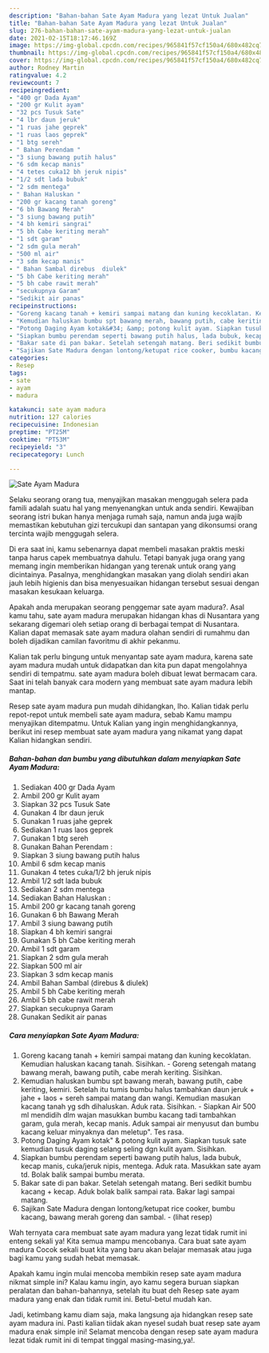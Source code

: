 ```yaml
---
description: "Bahan-bahan Sate Ayam Madura yang lezat Untuk Jualan"
title: "Bahan-bahan Sate Ayam Madura yang lezat Untuk Jualan"
slug: 276-bahan-bahan-sate-ayam-madura-yang-lezat-untuk-jualan
date: 2021-02-15T18:17:46.169Z
image: https://img-global.cpcdn.com/recipes/965841f57cf150a4/680x482cq70/sate-ayam-madura-foto-resep-utama.jpg
thumbnail: https://img-global.cpcdn.com/recipes/965841f57cf150a4/680x482cq70/sate-ayam-madura-foto-resep-utama.jpg
cover: https://img-global.cpcdn.com/recipes/965841f57cf150a4/680x482cq70/sate-ayam-madura-foto-resep-utama.jpg
author: Rodney Martin
ratingvalue: 4.2
reviewcount: 7
recipeingredient:
- "400 gr Dada Ayam"
- "200 gr Kulit ayam"
- "32 pcs Tusuk Sate"
- "4 lbr daun jeruk"
- "1 ruas jahe geprek"
- "1 ruas laos geprek"
- "1 btg sereh"
- " Bahan Perendam "
- "3 siung bawang putih halus"
- "6 sdm kecap manis"
- "4 tetes cuka12 bh jeruk nipis"
- "1/2 sdt lada bubuk"
- "2 sdm mentega"
- " Bahan Haluskan "
- "200 gr kacang tanah goreng"
- "6 bh Bawang Merah"
- "3 siung bawang putih"
- "4 bh kemiri sangrai"
- "5 bh Cabe keriting merah"
- "1 sdt garam"
- "2 sdm gula merah"
- "500 ml air"
- "3 sdm kecap manis"
- " Bahan Sambal direbus  diulek"
- "5 bh Cabe keriting merah"
- "5 bh cabe rawit merah"
- "secukupnya Garam"
- "Sedikit air panas"
recipeinstructions:
- "Goreng kacang tanah + kemiri sampai matang dan kuning kecoklatan. Kemudian haluskan kacang tanah. Sisihkan.  Goreng setengah matang bawang merah, bawang putih, cabe merah keriting. Sisihkan."
- "Kemudian haluskan bumbu spt bawang merah, bawang putih, cabe keriting, kemiri. Setelah itu tumis bumbu halus tambahkan daun jeruk + jahe + laos + sereh sampai matang dan wangi. Kemudian masukan kacang tanah yg sdh dihaluskan. Aduk rata. Sisihkan.  Siapkan Air 500 ml mendidih dlm wajan masukkan bumbu kacang tadi tambahkan garam, gula merah, kecap manis. Aduk sampai air menyusut dan bumbu kacang keluar minyaknya dan meletup&#34;. Tes rasa."
- "Potong Daging Ayam kotak&#34; &amp; potong kulit ayam. Siapkan tusuk sate kemudian tusuk daging selang seling dgn kulit ayam. Sisihkan."
- "Siapkan bumbu perendam seperti bawang putih halus, lada bubuk, kecap manis, cuka/jeruk nipis, mentega. Aduk rata. Masukkan sate ayam td. Bolak balik sampai bumbu merata."
- "Bakar sate di pan bakar. Setelah setengah matang. Beri sedikit bumbu kacang + kecap. Aduk bolak balik sampai rata. Bakar lagi sampai matang."
- "Sajikan Sate Madura dengan lontong/ketupat rice cooker, bumbu kacang, bawang merah goreng dan sambal.           (lihat resep)"
categories:
- Resep
tags:
- sate
- ayam
- madura

katakunci: sate ayam madura 
nutrition: 127 calories
recipecuisine: Indonesian
preptime: "PT25M"
cooktime: "PT53M"
recipeyield: "3"
recipecategory: Lunch

---
```



![Sate Ayam Madura](https://img-global.cpcdn.com/recipes/965841f57cf150a4/680x482cq70/sate-ayam-madura-foto-resep-utama.jpg)

Selaku seorang orang tua, menyajikan masakan menggugah selera pada famili adalah suatu hal yang menyenangkan untuk anda sendiri. Kewajiban seorang istri bukan hanya menjaga rumah saja, namun anda juga wajib memastikan kebutuhan gizi tercukupi dan santapan yang dikonsumsi orang tercinta wajib menggugah selera.

Di era  saat ini, kamu sebenarnya dapat membeli masakan praktis meski tanpa harus capek membuatnya dahulu. Tetapi banyak juga orang yang memang ingin memberikan hidangan yang terenak untuk orang yang dicintainya. Pasalnya, menghidangkan masakan yang diolah sendiri akan jauh lebih higienis dan bisa menyesuaikan hidangan tersebut sesuai dengan masakan kesukaan keluarga. 



Apakah anda merupakan seorang penggemar sate ayam madura?. Asal kamu tahu, sate ayam madura merupakan hidangan khas di Nusantara yang sekarang digemari oleh setiap orang di berbagai tempat di Nusantara. Kalian dapat memasak sate ayam madura olahan sendiri di rumahmu dan boleh dijadikan camilan favoritmu di akhir pekanmu.

Kalian tak perlu bingung untuk menyantap sate ayam madura, karena sate ayam madura mudah untuk didapatkan dan kita pun dapat mengolahnya sendiri di tempatmu. sate ayam madura boleh dibuat lewat bermacam cara. Saat ini telah banyak cara modern yang membuat sate ayam madura lebih mantap.

Resep sate ayam madura pun mudah dihidangkan, lho. Kalian tidak perlu repot-repot untuk membeli sate ayam madura, sebab Kamu mampu menyajikan ditempatmu. Untuk Kalian yang ingin menghidangkannya, berikut ini resep membuat sate ayam madura yang nikamat yang dapat Kalian hidangkan sendiri.

<!--inarticleads1-->

##### Bahan-bahan dan bumbu yang dibutuhkan dalam menyiapkan Sate Ayam Madura:

1. Sediakan 400 gr Dada Ayam
1. Ambil 200 gr Kulit ayam
1. Siapkan 32 pcs Tusuk Sate
1. Gunakan 4 lbr daun jeruk
1. Gunakan 1 ruas jahe geprek
1. Sediakan 1 ruas laos geprek
1. Gunakan 1 btg sereh
1. Gunakan  Bahan Perendam :
1. Siapkan 3 siung bawang putih halus
1. Ambil 6 sdm kecap manis
1. Gunakan 4 tetes cuka/1/2 bh jeruk nipis
1. Ambil 1/2 sdt lada bubuk
1. Sediakan 2 sdm mentega
1. Sediakan  Bahan Haluskan :
1. Ambil 200 gr kacang tanah goreng
1. Gunakan 6 bh Bawang Merah
1. Ambil 3 siung bawang putih
1. Siapkan 4 bh kemiri sangrai
1. Gunakan 5 bh Cabe keriting merah
1. Ambil 1 sdt garam
1. Siapkan 2 sdm gula merah
1. Siapkan 500 ml air
1. Siapkan 3 sdm kecap manis
1. Ambil  Bahan Sambal (direbus &amp; diulek)
1. Ambil 5 bh Cabe keriting merah
1. Ambil 5 bh cabe rawit merah
1. Siapkan secukupnya Garam
1. Gunakan Sedikit air panas




<!--inarticleads2-->

##### Cara menyiapkan Sate Ayam Madura:

1. Goreng kacang tanah + kemiri sampai matang dan kuning kecoklatan. Kemudian haluskan kacang tanah. Sisihkan.  - Goreng setengah matang bawang merah, bawang putih, cabe merah keriting. Sisihkan.
1. Kemudian haluskan bumbu spt bawang merah, bawang putih, cabe keriting, kemiri. Setelah itu tumis bumbu halus tambahkan daun jeruk + jahe + laos + sereh sampai matang dan wangi. Kemudian masukan kacang tanah yg sdh dihaluskan. Aduk rata. Sisihkan.  - Siapkan Air 500 ml mendidih dlm wajan masukkan bumbu kacang tadi tambahkan garam, gula merah, kecap manis. Aduk sampai air menyusut dan bumbu kacang keluar minyaknya dan meletup&#34;. Tes rasa.
1. Potong Daging Ayam kotak&#34; &amp; potong kulit ayam. Siapkan tusuk sate kemudian tusuk daging selang seling dgn kulit ayam. Sisihkan.
1. Siapkan bumbu perendam seperti bawang putih halus, lada bubuk, kecap manis, cuka/jeruk nipis, mentega. Aduk rata. Masukkan sate ayam td. Bolak balik sampai bumbu merata.
1. Bakar sate di pan bakar. Setelah setengah matang. Beri sedikit bumbu kacang + kecap. Aduk bolak balik sampai rata. Bakar lagi sampai matang.
1. Sajikan Sate Madura dengan lontong/ketupat rice cooker, bumbu kacang, bawang merah goreng dan sambal. -           (lihat resep)




Wah ternyata cara membuat sate ayam madura yang lezat tidak rumit ini enteng sekali ya! Kita semua mampu mencobanya. Cara buat sate ayam madura Cocok sekali buat kita yang baru akan belajar memasak atau juga bagi kamu yang sudah hebat memasak.

Apakah kamu ingin mulai mencoba membikin resep sate ayam madura nikmat simple ini? Kalau kamu ingin, ayo kamu segera buruan siapkan peralatan dan bahan-bahannya, setelah itu buat deh Resep sate ayam madura yang enak dan tidak rumit ini. Betul-betul mudah kan. 

Jadi, ketimbang kamu diam saja, maka langsung aja hidangkan resep sate ayam madura ini. Pasti kalian tiidak akan nyesel sudah buat resep sate ayam madura enak simple ini! Selamat mencoba dengan resep sate ayam madura lezat tidak rumit ini di tempat tinggal masing-masing,ya!.

